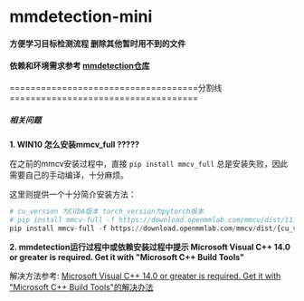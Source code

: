# mmdetection-mini
#### 方便学习目标检测流程 删除其他暂时用不到的文件
#### 依赖和环境需求参考 [mmdetection仓库](https://github.com/open-mmlab/mmdetection)

====================================分割线====================================

#####  相关问题

**1. WIN10 怎么安装mmcv_full ?????**

在之前的mmcv安装过程中，直接 ```pip install mmcv_full``` 总是安装失败，因此需要自己的手动编译，十分麻烦。

这里则提供一个十分简介安装方法：

```python
# cu_version 为CUDA版本 torch_version为pytorch版本
# pip install mmcv-full -f https://download.openmmlab.com/mmcv/dist/11.3/1.12.0/index.html
pip install mmcv-full -f https://download.openmmlab.com/mmcv/dist/{cu_version}/{torch_version}/index.html
```

**2. mmdetection运行过程中或依赖安装过程中提示 Microsoft Visual C++ 14.0 or greater is required. Get it with "Microsoft C++ Build Tools"**

解决方法参考: [Microsoft Visual C++ 14.0 or greater is required. Get it with "Microsoft C++ Build Tools"的解决办法](https://zhuanlan.zhihu.com/p/471661231)

